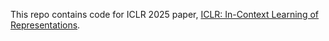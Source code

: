 This repo contains code for ICLR 2025 paper, [ICLR: In-Context Learning of Representations](https://arxiv.org/abs/2501.00070).

